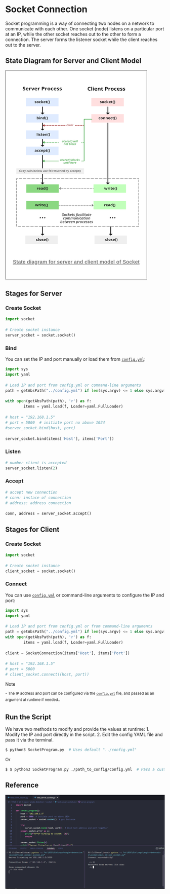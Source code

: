 # Socket Connection

Socket programming is a way of connecting two nodes on a network to communicate with each other. One socket (node) listens on a particular port at an IP, while the other socket reaches out to the other to form a connection. The server forms the listener socket while the client reaches out to the server.

## State Diagram for Server and Client Model

![state diagram](https://github.com/leehoanzu/angle-detection/blob/main/screen-shots/diagram_socket.png)

## Stages for Server

### Create Socket

```python
import socket

# Create socket instance
server_socket = socket.socket() 
```

### Bind

You can set the IP and port manually or load them from [`config.yml`](https://github.com/leehoanzu/color-classification/blob/main/config.yml):

```python
import sys
import yaml

# Load IP and port from config.yml or command-line arguments
path = getAbsPath("../config.yml") if len(sys.argv) <= 1 else sys.argv[1]

with open(getAbsPath(path), 'r') as f:
        items = yaml.load(f, Loader=yaml.FullLoader)

# host = "192.168.1.5"
# port = 5000  # initiate port no above 1024
#server_socket.bind(host, port)

server_socket.bind(items['Host'], items['Port'])
```

### Listen

```python
# number client is accepted
server_socket.listen(2)
```

### Accept

```python
# accept new connection
# conn: instace of connection
# address: address connection

conn, address = server_socket.accept() 
```

## Stages for Client

### Create Socket

```python
import socket

# Create socket instance
client_socket = socket.socket()
```

### Connect

You can use  [`config.yml`](https://github.com/leehoanzu/color-classification/blob/main/config.yml) or command-line arguments to configure the IP and port:

```python
import sys
import yaml

# Load IP and port from config.yml or from command-line arguments
path = getAbsPath("../config.yml") if len(sys.argv) <= 1 else sys.argv[1]
with open(getAbsPath(path), 'r') as f:
        items = yaml.load(f, Loader=yaml.FullLoader)

client = SocketConnection(items['Host'], items['Port'])

# host = "192.168.1.5"
# port = 5000  
# client_socket.connect((host, port))
```

> [!NOTE]  
> <sup>- The IP address and port can be configured via the [`config.yml`](https://github.com/leehoanzu/color-classification/blob/main/config.yml) file, and passed as an argument at runtime if needed..</sup>

## Run the Script

We have two methods to modify and provide the values at runtime:
    1. Modify the IP and port directly in the script.
    2. Edit the config YAML file and pass it via the terminal.

```bash
$ python3 SocketProgram.py  # Uses default "../config.yml"
```
Or
```bash
$ $ python3 SocketProgram.py ./path_to_config/config.yml  # Pass a custom config file path
```

## Reference

![`Result`](https://github.com/leehoanzu/angle-detection/blob/main/screen-shots/socket_connection.png)
